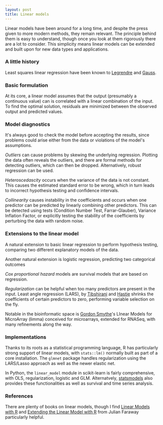 ```yaml
---
layout: post
title: Linear models
---
```


Linear models have been around for a long time, and despite the press given to more modern methods, they remain relevant. The principle behind them is easy to understand, though once you look at them rigorously there are a lot to consider. This simplicity means linear models can be extended and built upon for new data types and applications.

### A little history

Least squares linear regression have been known to [Legrendre](https://en.wikipedia.org/wiki/Adrien-Marie_Legendre) and [Gauss](https://en.wikipedia.org/wiki/Carl_Friedrich_Gauss).

### Basic formulation

At its core, a linear model assumes that the output (presumably a continuous value) can is correlated with a linear combination of the input. To find the optimal solution, residuals are minimized between the observed output and predicted values.

### Model diagnostics

It's always good to check the model before accepting the results, since problems could arise either from the data or violations of the model's assumptions.

*Outliers* can cause problems by skewing the underlying regression. Plotting the data often reveals the outliers, and there are formal methods for detecting outliers, which can then be dropped. Alternatively, robust regression can be used.

*Heteroscedascity* occurs when the variance of the data is not constant. This causes the estimated standard error to be wrong, which in turn leads to incorrect hypothesis testing and confidence intervals.

*Collinearity* causes instability in the coefficients and occurs when one predictor can be predicted by linearly combining other predictors. This can be detected using tests (Condition Number Test, Farrar-Glauber), Variance Inflation Factor, or explicitly testing the stability of the coefficients by perturbing the data with random noise.

### Extensions to the linear model

A natural extension to basic linear regression to perform hypothesis testing, comparing two different explanatory models of the data.

Another natural extension is logistic regression, predicting two categorical outcomes

*Cox proportional hazard* models are survival models that are based on regression.

*Regularization* can be helpful when too many predictors are present in the input. Least angle regression (LARS), by [Tibshirani](http://statweb.stanford.edu/~tibs/) and [Hastie](https://web.stanford.edu/~hastie/) shrinks the coefficients of certain predictors to zero, performing variable selection on the fly.

Notable in the bioinformatic space is [Gordon Smythe](https://www.wehi.edu.au/people/gordon-smyth)'s LInear Models for MicroArray (limma) conceived for microarrays, extended for RNASeq, with many refinements along the way.

### Implementations

Thanks to its roots as a statistical programming language, R has particularly strong support of linear models, with `stats::lm()` normally built as part of a core installation. The `glmnet` package handles regularization using the LARS/Lasso approach as well as the newer elastic net.

In Python, the `linear_model` module in scikit-learn is fairly comprehensive, with OLS, regularization, logistic and GLM. Alternatvely, [statsmodels](https://www.statsmodels.org/stable/index.html) also provides these functionalities as well as survival and time series analysis.

### References

There are plenty of books on linear models, though I find [Linear Models with R](https://people.bath.ac.uk/jjf23/LMR/index.html) and [Extending the Linear Model with R](https://people.bath.ac.uk/jjf23/ELM/index.html) from Julian Faraway particularly helpful.

